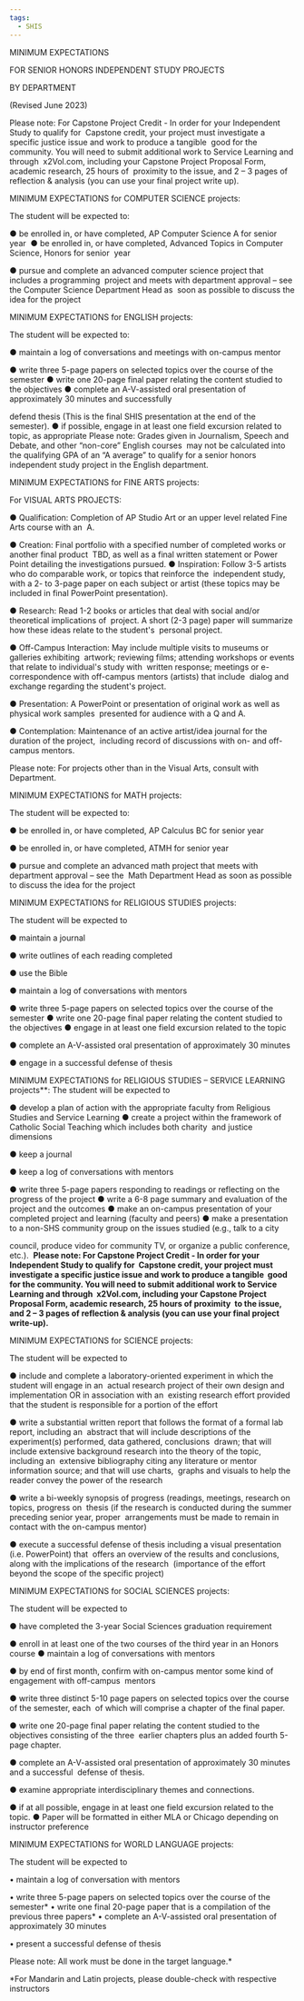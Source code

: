 ```yaml
---
tags:
  - SHIS
---
```



MINIMUM EXPECTATIONS 

FOR SENIOR HONORS INDEPENDENT STUDY PROJECTS 

BY DEPARTMENT 

(Revised June 2023) 

Please note: For Capstone Project Credit - In order for your Independent Study to qualify for  Capstone credit, your project must investigate a specific justice issue and work to produce a tangible  good for the community. You will need to submit additional work to Service Learning and through  x2Vol.com, including your Capstone Project Proposal Form, academic research, 25 hours of  proximity to the issue, and 2 – 3 pages of reflection & analysis (you can use your final project write up). 

MINIMUM EXPECTATIONS for COMPUTER SCIENCE projects: 

The student will be expected to: 

● be enrolled in, or have completed, AP Computer Science A for senior year  ● be enrolled in, or have completed, Advanced Topics in Computer Science, Honors for senior  year 

● pursue and complete an advanced computer science project that includes a programming  project and meets with department approval – see the Computer Science Department Head as  soon as possible to discuss the idea for the project 

MINIMUM EXPECTATIONS for ENGLISH projects:  

The student will be expected to: 

● maintain a log of conversations and meetings with on-campus mentor 

● write three 5-page papers on selected topics over the course of the semester ● write one 20-page final paper relating the content studied to the objectives ● complete an A-V-assisted oral presentation of approximately 30 minutes and successfully  

defend thesis (This is the final SHIS presentation at the end of the semester). ● if possible, engage in at least one field excursion related to topic, as appropriate Please note: Grades given in Journalism, Speech and Debate, and other “non-core” English courses  may not be calculated into the qualifying GPA of an “A average” to qualify for a senior honors  independent study project in the English department. 

MINIMUM EXPECTATIONS for FINE ARTS projects: 

For VISUAL ARTS PROJECTS: 

● Qualification: Completion of AP Studio Art or an upper level related Fine Arts course with an  A. 

● Creation: Final portfolio with a specified number of completed works or another final product  TBD, as well as a final written statement or Power Point detailing the investigations pursued. ● Inspiration: Follow 3-5 artists who do comparable work, or topics that reinforce the  independent study, with a 2- to 3-page paper on each subject or artist (these topics may be  included in final PowerPoint presentation). 

● Research: Read 1-2 books or articles that deal with social and/or theoretical implications of  project. A short (2-3 page) paper will summarize how these ideas relate to the student's  personal project.

● Off-Campus Interaction: May include multiple visits to museums or galleries exhibiting  artwork; reviewing films; attending workshops or events that relate to individual's study with  written response; meetings or e-correspondence with off-campus mentors (artists) that include  dialog and exchange regarding the student's project. 

● Presentation: A PowerPoint or presentation of original work as well as physical work samples  presented for audience with a Q and A. 

● Contemplation: Maintenance of an active artist/idea journal for the duration of the project,  including record of discussions with on- and off-campus mentors. 

Please note: For projects other than in the Visual Arts, consult with Department. 

MINIMUM EXPECTATIONS for MATH projects: 

The student will be expected to: 

● be enrolled in, or have completed, AP Calculus BC for senior year  

● be enrolled in, or have completed, ATMH for senior year 

● pursue and complete an advanced math project that meets with department approval – see the  Math Department Head as soon as possible to discuss the idea for the project 

MINIMUM EXPECTATIONS for RELIGIOUS STUDIES projects: 

The student will be expected to 

● maintain a journal 

● write outlines of each reading completed 

● use the Bible 

● maintain a log of conversations with mentors 

● write three 5-page papers on selected topics over the course of the semester ● write one 20-page final paper relating the content studied to the objectives ● engage in at least one field excursion related to the topic 

● complete an A-V-assisted oral presentation of approximately 30 minutes 

● engage in a successful defense of thesis 

MINIMUM EXPECTATIONS for RELIGIOUS STUDIES – SERVICE LEARNING projects**: The student will be expected to 

● develop a plan of action with the appropriate faculty from Religious Studies and Service Learning ● create a project within the framework of Catholic Social Teaching which includes both charity  and justice dimensions 

● keep a journal 

● keep a log of conversations with mentors 

● write three 5-page papers responding to readings or reflecting on the progress of the project ● write a 6-8 page summary and evaluation of the project and the outcomes ● make an on-campus presentation of your completed project and learning (faculty and peers) ● make a presentation to a non-SHS community group on the issues studied (e.g., talk to a city  

council, produce video for community TV, or organize a public conference, etc.).  **Please note: For Capstone Project Credit - In order for your Independent Study to qualify for  Capstone credit, your project must investigate a specific justice issue and work to produce a tangible  good for the community. You will need to submit additional work to Service Learning and through  x2Vol.com, including your Capstone Project Proposal Form, academic research, 25 hours of proximity  to the issue, and 2 – 3 pages of reflection & analysis (you can use your final project write-up).**

MINIMUM EXPECTATIONS for SCIENCE projects: 

The student will be expected to 

● include and complete a laboratory-oriented experiment in which the student will engage in an  actual research project of their own design and implementation OR in association with an  existing research effort provided that the student is responsible for a portion of the effort 

● write a substantial written report that follows the format of a formal lab report, including an  abstract that will include descriptions of the experiment(s) performed, data gathered, conclusions  drawn; that will include extensive background research into the theory of the topic, including an  extensive bibliography citing any literature or mentor information source; and that will use charts,  graphs and visuals to help the reader convey the power of the research 

● write a bi-weekly synopsis of progress (readings, meetings, research on topics, progress on  thesis (if the research is conducted during the summer preceding senior year, proper  arrangements must be made to remain in contact with the on-campus mentor) 

● execute a successful defense of thesis including a visual presentation (i.e. PowerPoint) that  offers an overview of the results and conclusions, along with the implications of the research  (importance of the effort beyond the scope of the specific project) 

MINIMUM EXPECTATIONS for SOCIAL SCIENCES projects:  

The student will be expected to  

● have completed the 3-year Social Sciences graduation requirement  

● enroll in at least one of the two courses of the third year in an Honors course ● maintain a log of conversations with mentors  

● by end of first month, confirm with on-campus mentor some kind of engagement with off-campus  mentors  

● write three distinct 5-10 page papers on selected topics over the course of the semester, each  of which will comprise a chapter of the final paper.  

● write one 20-page final paper relating the content studied to the objectives consisting of the three  earlier chapters plus an added fourth 5-page chapter.  

● complete an A-V-assisted oral presentation of approximately 30 minutes and a successful  defense of thesis. 

● examine appropriate interdisciplinary themes and connections. 

● if at all possible, engage in at least one field excursion related to the topic. ● Paper will be formatted in either MLA or Chicago depending on instructor preference 

MINIMUM EXPECTATIONS for WORLD LANGUAGE projects: 

The student will be expected to 

• maintain a log of conversation with mentors 

• write three 5-page papers on selected topics over the course of the semester* • write one final 20-page paper that is a compilation of the previous three papers* • complete an A-V-assisted oral presentation of approximately 30 minutes 

• present a successful defense of thesis 

Please note: All work must be done in the target language.* 

*For Mandarin and Latin projects, please double-check with respective instructors